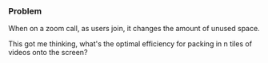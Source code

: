 ### Problem

When on a zoom call, as users join, it changes the amount of unused space.

This got me thinking, what's the optimal efficiency for packing in n tiles of videos onto the screen?
